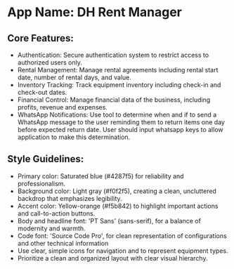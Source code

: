 # **App Name**: DH Rent Manager

## Core Features:

- Authentication: Secure authentication system to restrict access to authorized users only.
- Rental Management: Manage rental agreements including rental start date, number of rental days, and value.
- Inventory Tracking: Track equipment inventory including check-in and check-out dates.
- Financial Control: Manage financial data of the business, including profits, revenue and expenses.
- WhatsApp Notifications: Use tool to determine when and if to send a WhatsApp message to the user reminding them to return items one day before expected return date. User should input whatsapp keys to allow application to make this determination.

## Style Guidelines:

- Primary color: Saturated blue (#4287f5) for reliability and professionalism.
- Background color: Light gray (#f0f2f5), creating a clean, uncluttered backdrop that emphasizes legibility.
- Accent color: Yellow-orange (#f5b842) to highlight important actions and call-to-action buttons.
- Body and headline font: 'PT Sans' (sans-serif), for a balance of modernity and warmth.
- Code font: 'Source Code Pro', for clean representation of configurations and other technical information
- Use clear, simple icons for navigation and to represent equipment types.
- Prioritize a clean and organized layout with clear visual hierarchy.